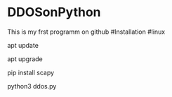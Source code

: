 # DDOSonPython
This is my frst programm on github
#Installation
#linux

apt update

apt upgrade

pip install scapy

python3 ddos.py
